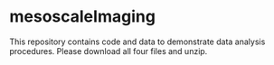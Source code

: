 # mesoscaleImaging
This repository contains code and data to demonstrate data analysis procedures.
Please download all four files and unzip.
